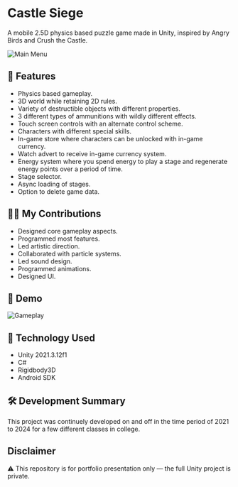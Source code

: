 # Castle Siege
A mobile 2.5D physics based puzzle game made in Unity, inspired by Angry Birds and Crush the Castle.

![Main Menu](https://github.com/user-attachments/assets/b4592816-8e30-4534-856f-347e765f3ed1)

## 🚀 Features
- Physics based gameplay.
- 3D world while retaining 2D rules.
- Variety of destructible objects with different properties.
- 3 different types of ammunitions with wildly different effects.
- Touch screen controls with an alternate control scheme.
- Characters with different special skills.
- In-game store where characters can be unlocked with in-game currency.
- Watch advert to receive in-game currency system.
- Energy system where you spend energy to play a stage and regenerate energy points over a period of time.
- Stage selector.
- Async loading of stages.
- Option to delete game data.

## 🧑‍💻 My Contributions

- Designed core gameplay aspects.
- Programmed most features.
- Led artistic direction.
- Collaborated with particle systems.
- Led sound design.
- Programmed animations.
- Designed UI.

## 🎥 Demo

![Gameplay](https://github.com/user-attachments/assets/ba43f8f5-56bd-4211-b00b-3de228ce7400)

## 🧠 Technology Used
- Unity 2021.3.12f1
- C#
- Rigidbody3D
- Android SDK

## 🛠 Development Summary
This project was continuely developed on and off in the time period of 2021 to 2024 for a few different classes in college.

## Disclaimer
⚠️ This repository is for portfolio presentation only — the full Unity project is private.

